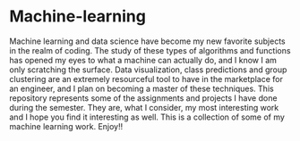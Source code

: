 # Machine-learning
Machine learning and data science have become my new favorite subjects in the realm of coding. The study of these types of algorithms and functions has opened my eyes to 
what a machine can actually do, and I know I am only scratching the surface. Data visualization, class predictions and group clustering are an extremely resourceful tool
to have in the marketplace for an engineer, and I plan on becoming a master of these techniques.
This repository represents some of the assignments and projects I have done during the semester. They are, what I consider, my most interesting work and I hope you find it interesting
as well.
This is a collection of some of my machine learning work. Enjoy!!
